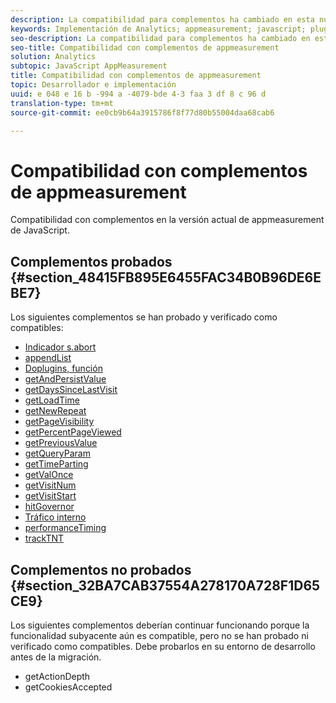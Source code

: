 ```yaml
---
description: La compatibilidad para complementos ha cambiado en esta nueva versión de JavaScript AppMeasurement.
keywords: Implementación de Analytics; appmeasurement; javascript; plugin; complemento
seo-description: La compatibilidad para complementos ha cambiado en esta nueva versión de JavaScript AppMeasurement.
seo-title: Compatibilidad con complementos de appmeasurement
solution: Analytics
subtopic: JavaScript AppMeasurement
title: Compatibilidad con complementos de appmeasurement
topic: Desarrollador e implementación
uuid: e 048 e 16 b -994 a -4079-bde 4-3 faa 3 df 8 c 96 d
translation-type: tm+mt
source-git-commit: ee0cb9b64a3915786f8f77d80b55004daa68cab6

---
```



# Compatibilidad con complementos de appmeasurement

Compatibilidad con complementos en la versión actual de appmeasurement de JavaScript.

## Complementos probados {#section_48415FB895E6455FAC34B0B96DE6EBE7}

Los siguientes complementos se han probado y verificado como compatibles:

* [Indicador s.abort](/help/implement/js-implementation/plugins/abort.md)
* [appendList](/help/implement/js-implementation/plugins/appendlist.md)
* [Doplugins, función](/help/implement/js-implementation/plugins/function-doplugins.md)
* [getAndPersistValue](/help/implement/js-implementation/plugins/getandpersistvalue.md)
* [getDaysSinceLastVisit](../../../implement/js-implementation/plugins/getdayssincelastvisit.md#concept_E3D0FEC81E1F4987B39CC467F19FFCFF)
* [getLoadTime](/help/implement/js-implementation/plugins/getloadtime.md)
* [getNewRepeat](../../../implement/js-implementation/plugins/getnewrepeat.md#concept_E3D0FEC81E1F4987B39CC467F19FFCFF)
* [getPageVisibility](/help/implement/js-implementation/plugins/pagevisibility.md)
* [getPercentPageViewed](/help/implement/js-implementation/plugins/getpercentpageviewed.md)
* [getPreviousValue](/help/implement/js-implementation/plugins/getpreviousvalue.md)
* [getQueryParam](/help/implement/js-implementation/plugins/getqueryparam.md)
* [getTimeParting](../../../implement/js-implementation/plugins/gettimeparting.md#concept_3746EA1D1EF746049AE84105B911F44A)
* [getValOnce](/help/implement/js-implementation/plugins/getvalonce.md)
* [getVisitNum](/help/implement/js-implementation/plugins/getvisitnum.md)
* [getVisitStart](/help/implement/js-implementation/plugins/getvisitstart.md)
* [hitGovernor](/help/implement/js-implementation/plugins/hitgovernor.md)
* [Tráfico interno](/help/implement/js-implementation/plugins/internal-traffic.md)
* [performanceTiming](/help/implement/js-implementation/plugins/performancetiming.md)
* [trackTNT](/help/implement/js-implementation/plugins/tracktnt.md)

## Complementos no probados {#section_32BA7CAB37554A278170A728F1D65CE9}

Los siguientes complementos deberían continuar funcionando porque la funcionalidad subyacente aún es compatible, pero no se han probado ni verificado como compatibles. Debe probarlos en su entorno de desarrollo antes de la migración.

* getActionDepth
* getCookiesAccepted
